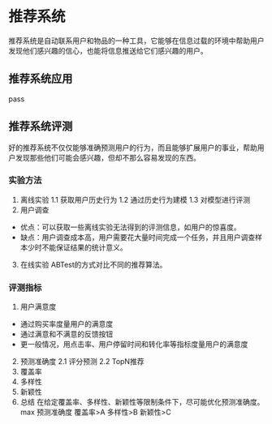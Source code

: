 # 推荐系统
推荐系统是自动联系用户和物品的一种工具，它能够在信息过载的环境中帮助用户发现他们感兴趣的信心，也能将信息推送给它们感兴趣的用户。
## 推荐系统应用
pass
## 推荐系统评测
好的推荐系统不仅仅能够准确预测用户的行为，而且能够扩展用户的事业，帮助用户发现那些他们可能会感兴趣，但却不那么容易发现的东西。
### 实验方法
1. 离线实验
1.1 获取用户历史行为
1.2 通过历史行为建模
1.3 对模型进行评测
2. 用户调查
* 优点：可以获取一些离线实验无法得到的评测信息，如用户的惊喜度。
* 缺点：用户调查成本高，用户需要花大量时间完成一个任务，并且用户调查样本少时不能保证结果的统计意义。
3. 在线实验
ABTest的方式对比不同的推荐算法。
### 评测指标
1. 用户满意度
* 通过购买率度量用户的满意度
* 通过满意和不满意的反馈按钮
* 更一般情况，用点击率、用户停留时间和转化率等指标度量用户的满意度
2. 预测准确度
2.1 评分预测
2.2 TopN推荐
3. 覆盖率
4. 多样性
5. 新颖性
6. 总结
在给定覆盖率、多样性、新颖性等限制条件下，尽可能优化预测准确度。  
max 预测准确度
覆盖率>A
多样性>B
新颖性>C